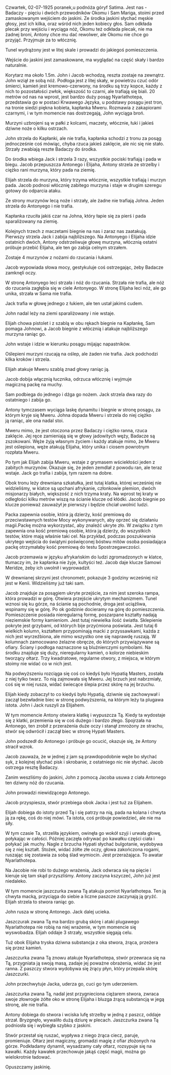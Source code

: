 Czwartek, 02-07-1925 poranek,u podnóża góryf Satima.
Jest nas - Badaczy - pięciu i dwóch przewodników Okomu i Sam Mariga, stoimi przed zamaskowanym wejściem do jaskini.
Ze środka jaskini słychać męskie głosy, jest ich kilka, oraz wśród nich jeden kobiecy głos. Sam odkłada plecak przy wejściu i wyciąga nóż, Okomu też odkłada plecak, nie ma żadnej broni, Antony chce mu dać rewolwer, ale Okomu nie chce go przyjąć. Przyjmuje za to włócznię.

Tunel wydrążony jest w litej skale i prowadzi do jakiegoś pomieszczenia.

Wejście do jaskini jest zamaskowane, ma wyglądać na część skały i bardzo naturalnie.

Korytarz ma około 1.5m. John i Jacob wchodzą, reszta zostaje na zewnątrz. John wziął ze sobą nóż. Podłoga jest z litej skały, w powietrzu czuć odór śmierci, kamień jest kremowo-czerwony, na środku są trzy kopce, każdy z nich to pozostałości zwłok, większość to czarni, ale trafiają się biali. 20 metrów od nas na wprost, jest bardzo duży posąg Nyarlathotepa, przedstawia go w postaci Krwawego Języka, u podstawy posągu jest tron, na tronie siedzi piękna kobieta, kapłanka Mweru. Rozmawia z zakapiorami czarnymi, i w tym momencie nas dostrzegają, John wyciąga broń.

Murzyni uzbrojeni są w pałki z kolcami, maczety, włócznie, łuki i jakieś dziwne noże o kilku ostrzach.

John strzela do Kapłanki, ale nie trafia, kapłanka schodzi z tronu za posąg jednocześnie coś mówiąc, chyba rzuca jakieś zaklęcie, ale nic się nie stało.
Strzały zwabiają reszte Badaczy do środka.

Do środka wbiega Jack i strzela 3 razy, wszystkie pociski trafiają i pada w biegu. Jacob przepuszcza Antonego i Elijaha, Antony strzela ze strzelby i ciężko rani murzyna, który pada na ziemię.

Elijah strzela do murzyna, który trzyma włócznie, wszystkie trafiają i murzyn pada.
Jacob podnosi włócznię zabitego murzyna i staje w drugim szeregu gotowy do odparcia ataku.

Ze strony murzynów lecą noże i strzały, ale żadne nie trafiają Johna. Jeden strzela do Antonyego i nie trafia.

Kapłanka rzuciła jakiś czar na Johna, który łapie się za pierś i pada sparaliżowany na ziemię.

Kolejnych trzech z maczetami biegnie na nas i zaraz nas zaatakują. Pierwszy strzela Jack i zabija najbliższego. Na Antonyego i Elijaha idzie ostatnich dwóch, Antony odstrzeliwuje głowę murzyna, włócznią ostatni próbuje przebić Elijaha, ale ten go zabija celnym strzałem.

Zostaje 4 murzynów z nożami do rzucania i łukami.

Jacob wypowiada słowa mocy, gestykuluje coś ostrzegając, żeby Badacze zamknęli oczy.

W stronę Antonyego leci strzała i nóż do rzucania. Strzała nie trafia, ale nóż do rzucania zagłębia się w ciele Antonyego. W stronę Elijaha leci nóż, ale go unika, strzała w Sama nie trafia.

Jack trafia w głowę jednego z łukiem, ale ten ustał jakimś cudem.

John nadal leży na ziemi sparaliżowany i nie wstaje.

Elijah chowa pistolet i z szablą w obu rękach biegnie na Kapłankę, Sam pomaga Johnowi, a Jacob biegnie z włócznią i atakuje najbliższego murzyna raniąc go.

John wstaje i idzie w kierunku posągu mijając napastników.

Oślepieni murzyni rzucają na oślep, ale żaden nie trafia. Jack podchodzi kilka kroków i strzela.

Elijah atakuje Mweru szablą znad głowy raniąc ją.

Jacob dobija włącznią łucznika, odrzuca włócznię i wyjmuje magiczną packę na muchy.

Sam podbiega do jednego i dźga go nożem. Jack strzela dwa razy do ostatniego i zabija go.

Antony tymczasem wyciąga laskę dynamitu i biegnie w stronę posągu, za którym kryje się Mweru.
Johna dopada Mweru i strzela do niej ciężko ją raniąc, ale ona nadal stoi.

Mweru mimo, że jest otoczona przez Badaczy i ciężko ranna, rzuca zaklęcie. Jej ręce zamieniają się w głowy jadowitych węży, Badacze są zszokowani. Węże żyją własnym życiem i każdy atakuje mimo, że Mweru jest oślepiona, węże atakują Elijaha, który unika i ciosem powrotnym rozpłata Mweru.

Po tym jak Elijah zabija Mweru, wstaje z grymasem wściekłości jeden z zabitych murzynów. Okazuje się, że jeden zemdlał z powodu ran, ale teraz wstaje. Jack go trafia i zabija, tym razem na dobre.

Obok tronu leży drewniana szkatułka, jest tutaj klatka, której wcześniej nie widzieliśmy, w klatce są upchani afrykanie, członkowie plemion, dwóch misjonarzy białych, większość z nich trzyma kraty. Na wprost tej kraty w odległości kilku metrów wiszą na ścianie klucze od kłódki. Jacob biegnie po klucze ponieważ zauważył je pierwszy i będzie chciał uwolnić ludzi.

Packa zapewnia osobie, która ją dzierży, kość premiową do
przeciwstawnych testów Mocy wykonywanych, aby oprzeć
się działaniu magii.Packę można wykorzystać, aby znaleźć ukryte zło. W związku
z tym zapewnia ona kość premiową osobie, która ją
dzierży, do wszystkich testów, które mają właśnie taki cel.
Na przykład, podczas poszukiwania ukrytego wejścia do
świątyni poświęconej bóstwu mitów osoba posiadająca packę
otrzymałaby kość premiową do testu Spostrzegawczości.

Jacob przemawia w języku afrykańskim do ludzi zgromadzonych w klatce, tłumaczy im, że kapłanka nie żyje, kultyści też. Jacob daje klucze Samowi Meridze, żeby ich uwolnił i wyprowadził.

W drewnianej skrzyni jest chronometr, pokazuje 3 godziny wcześniej niż jest w Kenii. Widzieliśmy już taki sam. 

Jacob znajduje za posągiem ukryte przejście, za nim jest szeroka rampa, która prowadzi w górę. Otwiera przejście ukrytym mechanizmem.
Tunel wznosi się ku górze, na ścianie są pochodnie, droga jest uciążliwa, wspinamy się w górę. Po ok godzinie docieramy na górę do pomieszczenia.
Pomieszczenie posiada nieregularną formę, poszarpane kształty nadają nieziemskie formy kamieniom. Jest tutaj niewielka ilość światła. Sklepienie pokryte jest grzybami, od których bije przyćmiona poświata. Jest tutaj 6 wielkich kolumn, kształtem przypominają macki z przyssawkami, każda z nich jest wyrzeźbiona, ale mimo wszystko one się naprawdę ruszają. W kolumnach zamocowano żelazne obręcze, do których przywiązywane są ofiary. Ściany i podłoga naznaczone są bluźnierczymi symbolami. Na środku znajduje się duży, nieregularny kamień, o kolorze niebieskim tworzący ołtarz.
Trzy kwadratowe, regularne otwory, z miejsca, w którym stoimy nie widać co w nich jest. 

Na podwyższeniu rozciąga się coś co kiedyś było Hypatią Masters, została z niej tylko twarz. To nią zajmowała się Mweru.
Jej brzuch jest nabrzmiały, coś się w niej rusza, widać świecące ślepia przez skórę na jej brzuchu.

Elijah kiedy zobaczył to co kiedyś było Hypatią, dziwnie się zachowywał i zaczął bezwładnie biec w stronę podwyższenia, na którym leży ta plugawa istota. John i Jack ruszyli za Elijahem.

W tym momencie Antony otwiera klatkę i wypuszcza Tą. Kiedy ta wydostaje się z klatki, przemienia się w coś dużego i bardzo złego.
Spojrzała na Antonego, ten zrobił z przerażenia duże oczy i stanął zmrożony ze strachu, stwór się odwrócił i zaczął biec w stronę Hypati Masters.

John podszedł do Antonego i próbuje go ocucić, okazuje się, że Antony stracił wzrok.

Jacob zauważa, że w jednej z jam są prawdopodobnie węże bo słychać syk, z kolejnej słychać pisk i skrobanie, z ostatniego nic nie słychać. Jacob ostrzega resztę Badaczy.

Zanim weszliśmy do jaskini, John z pomocą Jacoba usuwa z ciała Antonego ten dziwny nóż do rzucania.

John prowadzi niewidzącego Antonego.

Jacob przyspiesza, stwór przebiega obok Jacka i jest tuż za Elijahem.

Elijah dobiega do istoty przed Tą i się patrzy na nią, pada na kolana i chwyta ją za rękę, coś do niej mówi. Ta istota, coś próbuje powiedzieć, ale nie ma siły.

W tym czasie Ta, strzeliła językiem, owinęła go wokół szyji i urwała głowę, połykając w całości. Później zaczęła odrywać po kawałku części ciała i połykać jak muchy.
Nagle z brzucha Hypati słychać bulgotanie, wydobywa się z niej kształt. Stożek, widać żółte złe oczy, głowa zakończona rogami, ruszając się zostawia za sobą ślad wymiocin. Jest przerażająca. To awatar Nyarlathotepa.

Na Jacobie nie robi to dużego wrażenia, Jack odwraca się na pięcie i kieruje się tam skąd przyszliśmy.
Antony zaczyna kszyczeć, John już jest niedaleko.

W tym momencie jaszczurka zwana Tą atakuja pomiot Nyarlathotepa. Ten ją chwyta macką, przyciąga do siebie a liczne paszcze zaczynają ją gryźć.
Elijah strzela to stwora raniąc go.

John rusza w stronę Antonego. Jack dalej ucieka.

Jaszczurak zwana Tą ma bardzo grubą skórę i ataki plugawego Nyarlathotepa nie robią na niej wrażenie, w tym momencie się wyswobadza.
Elijah oddaje 3 strzały, wszystkie sięgają celu.

Tuż obok Elijaha tryska dziwna substancja z oka stwora, żrąca, przeżera się przez kamień.

Jaszczurka zwana Tą znowu atakuje Nyarlathotepa, stwór przewraca się na Tą, przygniata ją swoją masą, zadaje jej poważne obrażenia, widać że jest ranna. Z paszczy stwora wydobywa się żrący płyn, który przepala skórę Jaszczurki.

John przechwytuje Jacka, uderza go, cuci go tym uderzeniem. 

Jaszczurka zwana Tą, nadal jest przygnieciona ciężarem stwora, zwraca swoje złowrogie żółte oko w stronę Elijaha i bluzga żrącą substancją w jegą stronę, ale nie trafia. 

Antony dobiega do stwora i wciska lufę strzelby w jedną z paszcz, oddaje strzał. Bryzgnęło, wywaliło dużą dziurę w plecach. Jaszczurka zwana Tą podniosła się i wybiegła szybko z jaskini.

Stwór przestał się ruszać, wypływa z niego żrąca ciecz, paruje, promieniuje.
Ołtarz jest magiczny, gromadzi magię z ofiar złożonych na górze. 
Podkładamy dynamit, wysadzamy cały ołtarz, rozsypuje się na kawałki. Każdy kawałek przechowuje jakąś część magii, można go wielokrotnie ładować.

Opuszczamy jaskinię. 
